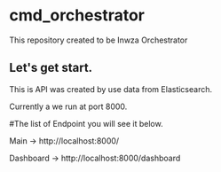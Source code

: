 # cmd_orchestrator

This repository created to be Inwza Orchestrator

## Let's get start.

This is API was created by use data from Elasticsearch.

Currently a we run at port 8000.

#The list of Endpoint you will see it below.

 Main -> http://localhost:8000/

 Dashboard -> http://localhost:8000/dashboard


